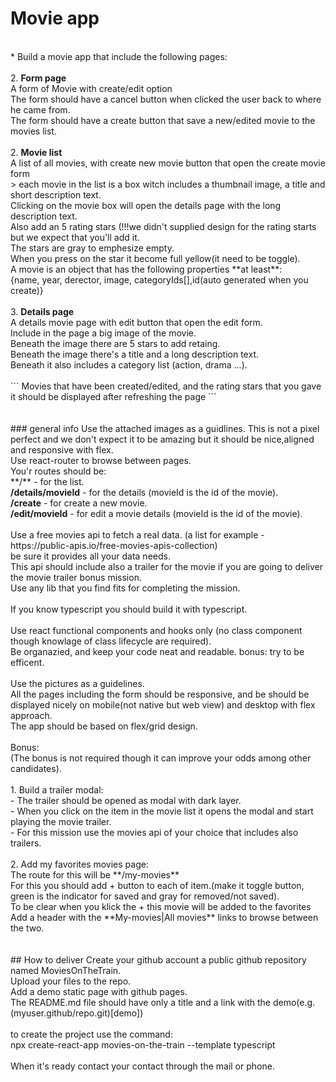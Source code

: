 # Movie app
<br />
* Build a movie app that include the following pages:<br />
<br />
2. <b>Form page</b>  <br />
    A form of Movie with create/edit option<br />
    The form should have a cancel button when clicked the user back to where he came from.<br />
    The form should have a create button that save a new/edited movie to the movies list.<br />
    <br />
2. <b>Movie list</b><br />
    A list of all movies, with create new movie button that open the create movie form <br />
    >  each movie in the list is a box witch includes a thumbnail image, a title and short description text.<br />
    Clicking on the movie box will open the details page with the long description text.<br />
    Also add an 5 rating stars (!!!we didn't supplied design for the rating starts but we expect that you'll add it.<br />
    The stars are gray to emphesize empty.<br />
    When you press on the star it become full yellow(it need to be toggle).<br />
    A movie is an object that has the following properties **at least**:<br />
    {name, year, derector, image, categoryIds[],id(auto generated when you create)}<br />
<br />
3. <b>Details page</b><br />
    A details movie page with edit button that open the edit form.<br />
    Include in the page a big image of the movie.<br />
    Beneath the image there are 5 stars to add retaing.<br />
    Beneath the image there's a title and a long description text.<br />
    Beneath it also includes a category list (action, drama ...).<br />
<br />
``` Movies that have been created/edited, and the rating stars that you gave it should be displayed after refreshing the page ```<br />
<br />
<br />
### general info
Use the attached images as a guidlines. This is not a pixel perfect and we don't expect it to be amazing but it should be nice,aligned and responsive with flex.<br />
Use react-router to browse between pages.<br />
You'r routes should be:<br />
**/**  - for the list.<br />
<b>/details/movieId</b>  - for the details (movieId is the id of the movie).<br />
<b>/create</b> - for create a new movie.<br />
<b>/edit/movieId</b> - for edit a movie details (movieId is the id of the movie).<br />
<br />
Use a free movies api to fetch a real data. (a list for example - https://public-apis.io/free-movies-apis-collection)<br />
be sure it provides all your data needs.<br />
This api should include also a trailer for the movie if you are going to deliver the movie trailer bonus mission.<br />
Use any lib that you find fits for completing the mission.<br />
<br />
If you know typescript you should build it with typescript.<br />
<br />
Use react functional components and hooks only (no class component though knowlage of class lifecycle are required).<br />
Be organazied, and keep your code neat and readable. bonus: try to be efficent.<br />
<br />
Use the pictures as a guidelines.<br />
All the pages including the form should be responsive, and be should be displayed nicely on mobile(not native but web view) and desktop with flex approach.<br />
The app should be based on flex/grid design.<br />
<br />
Bonus:<br />
(The bonus is not required though it can improve your odds among other candidates).<br />
<br />
1. Build a trailer modal:<br />
    - The trailer should be opened as modal with dark layer.<br />
    - When you click on the item in the movie list it opens the modal and start playing the movie trailer.<br />
    - For this mission use the movies api of your choice that includes also trailers.<br />
<br />
2. Add my favorites movies page: <br />
    The route for this will be **/my-movies**<br />
    For this you should add + button to each of item.(make it toggle button, green is the indicator for saved and gray for removed/not saved).<br />
    To be clear when you klick the + this movie will be added to the favorites<br />
    Add a header with the **My-movies|All movies** links to browse between the two.<br />
<br />
<br />
## How to deliver
Create your github account a public github repository named MoviesOnTheTrain.<br />
Upload your files to the repo.<br />
Add a demo static page with github pages. <br />
The README.md file should have only a title and a link with the demo(e.g. (myuser.github/repo.git)[demo])<br />
<br />
to create the project use the command:<br />
npx create-react-app movies-on-the-train --template typescript<br />
<br />
When it's ready contact your contact through the mail or phone.
